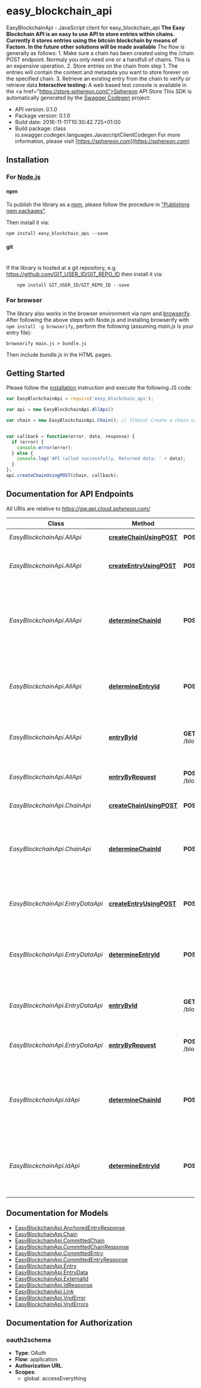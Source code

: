 # easy_blockchain_api

EasyBlockchainApi - JavaScript client for easy_blockchain_api
<b>The Easy Blockchain API is an easy to use API to store entries within chains. Currently it stores entries using the bitcoin blockchain by means of Factom. In the future other solutions will be made available</b>    The flow is generally as follows:  1. Make sure a chain has been created using the /chain POST endpoint. Normaly you only need one or a handfull of chains. This is an expensive operation.  2. Store entries on the chain from step 1. The entries will contain the content and metadata you want to store forever on the specified chain.  3. Retrieve an existing entry from the chain to verify or retrieve data      <b>Interactive testing: </b>A web based test console is available in the <a href=\"https://store.sphereon.com\">Sphereon API Store</a>
This SDK is automatically generated by the [Swagger Codegen](https://github.com/swagger-api/swagger-codegen) project:

- API version: 0.1.0
- Package version: 0.1.0
- Build date: 2016-11-11T10:30:42.725+01:00
- Build package: class io.swagger.codegen.languages.JavascriptClientCodegen
For more information, please visit [https://sphereon.com](https://sphereon.com)

## Installation

### For [Node.js](https://nodejs.org/)

#### npm

To publish the library as a [npm](https://www.npmjs.com/),
please follow the procedure in ["Publishing npm packages"](https://docs.npmjs.com/getting-started/publishing-npm-packages).

Then install it via:

```shell
npm install easy_blockchain_api --save
```

#### git
#
If the library is hosted at a git repository, e.g.
https://github.com/GIT_USER_ID/GIT_REPO_ID
then install it via:

```shell
    npm install GIT_USER_ID/GIT_REPO_ID --save
```

### For browser

The library also works in the browser environment via npm and [browserify](http://browserify.org/). After following
the above steps with Node.js and installing browserify with `npm install -g browserify`,
perform the following (assuming *main.js* is your entry file):

```shell
browserify main.js > bundle.js
```

Then include *bundle.js* in the HTML pages.

## Getting Started

Please follow the [installation](#installation) instruction and execute the following JS code:

```javascript
var EasyBlockchainApi = require('easy_blockchain_api');

var api = new EasyBlockchainApi.AllApi()

var chain = new EasyBlockchainApi.Chain(); // {Chain} Create a chain using the first entry supplied. The entry needs at least a (combination of) globaly unique external Id in the complete Blockchain network!


var callback = function(error, data, response) {
  if (error) {
    console.error(error);
  } else {
    console.log('API called successfully. Returned data: ' + data);
  }
};
api.createChainUsingPOST(chain, callback);

```

## Documentation for API Endpoints

All URIs are relative to *https://gw.api.cloud.sphereon.com/*

Class | Method | HTTP request | Description
------------ | ------------- | ------------- | -------------
*EasyBlockchainApi.AllApi* | [**createChainUsingPOST**](docs/AllApi.md#createChainUsingPOST) | **POST** /blockchain/easy/0.1.0/chains | Create a new chain
*EasyBlockchainApi.AllApi* | [**createEntryUsingPOST**](docs/AllApi.md#createEntryUsingPOST) | **POST** /blockchain/easy/0.1.0/chains/{chainId}/entries | Create a new entry in the provided chain
*EasyBlockchainApi.AllApi* | [**determineChainId**](docs/AllApi.md#determineChainId) | **POST** /blockchain/easy/0.1.0/chains/id | Pre determine the Id of a chain request without anchoring it in the blockchain
*EasyBlockchainApi.AllApi* | [**determineEntryId**](docs/AllApi.md#determineEntryId) | **POST** /blockchain/easy/0.1.0/chains/{chainId}/entries/id | Pre determine the Id of an entry request without anchoring the entry
*EasyBlockchainApi.AllApi* | [**entryById**](docs/AllApi.md#entryById) | **GET** /blockchain/easy/0.1.0/chains/{chainId}/entries/{entryId} | Get an existing entry in the provided chain
*EasyBlockchainApi.AllApi* | [**entryByRequest**](docs/AllApi.md#entryByRequest) | **POST** /blockchain/easy/0.1.0/chains/{chainId}/entries/entry | Get an existing entry in the provided chain
*EasyBlockchainApi.ChainApi* | [**createChainUsingPOST**](docs/ChainApi.md#createChainUsingPOST) | **POST** /blockchain/easy/0.1.0/chains | Create a new chain
*EasyBlockchainApi.ChainApi* | [**determineChainId**](docs/ChainApi.md#determineChainId) | **POST** /blockchain/easy/0.1.0/chains/id | Pre determine the Id of a chain request without anchoring it in the blockchain
*EasyBlockchainApi.EntryDataApi* | [**createEntryUsingPOST**](docs/EntryDataApi.md#createEntryUsingPOST) | **POST** /blockchain/easy/0.1.0/chains/{chainId}/entries | Create a new entry in the provided chain
*EasyBlockchainApi.EntryDataApi* | [**determineEntryId**](docs/EntryDataApi.md#determineEntryId) | **POST** /blockchain/easy/0.1.0/chains/{chainId}/entries/id | Pre determine the Id of an entry request without anchoring the entry
*EasyBlockchainApi.EntryDataApi* | [**entryById**](docs/EntryDataApi.md#entryById) | **GET** /blockchain/easy/0.1.0/chains/{chainId}/entries/{entryId} | Get an existing entry in the provided chain
*EasyBlockchainApi.EntryDataApi* | [**entryByRequest**](docs/EntryDataApi.md#entryByRequest) | **POST** /blockchain/easy/0.1.0/chains/{chainId}/entries/entry | Get an existing entry in the provided chain
*EasyBlockchainApi.IdApi* | [**determineChainId**](docs/IdApi.md#determineChainId) | **POST** /blockchain/easy/0.1.0/chains/id | Pre determine the Id of a chain request without anchoring it in the blockchain
*EasyBlockchainApi.IdApi* | [**determineEntryId**](docs/IdApi.md#determineEntryId) | **POST** /blockchain/easy/0.1.0/chains/{chainId}/entries/id | Pre determine the Id of an entry request without anchoring the entry


## Documentation for Models

 - [EasyBlockchainApi.AnchoredEntryResponse](docs/AnchoredEntryResponse.md)
 - [EasyBlockchainApi.Chain](docs/Chain.md)
 - [EasyBlockchainApi.CommittedChain](docs/CommittedChain.md)
 - [EasyBlockchainApi.CommittedChainResponse](docs/CommittedChainResponse.md)
 - [EasyBlockchainApi.CommittedEntry](docs/CommittedEntry.md)
 - [EasyBlockchainApi.CommittedEntryResponse](docs/CommittedEntryResponse.md)
 - [EasyBlockchainApi.Entry](docs/Entry.md)
 - [EasyBlockchainApi.EntryData](docs/EntryData.md)
 - [EasyBlockchainApi.ExternalId](docs/ExternalId.md)
 - [EasyBlockchainApi.IdResponse](docs/IdResponse.md)
 - [EasyBlockchainApi.Link](docs/Link.md)
 - [EasyBlockchainApi.VndError](docs/VndError.md)
 - [EasyBlockchainApi.VndErrors](docs/VndErrors.md)


## Documentation for Authorization


### oauth2schema

- **Type**: OAuth
- **Flow**: application
- **Authorization URL**: 
- **Scopes**: 
  - global: accessEverything

